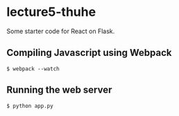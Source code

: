 # lecture5-thuhe

Some starter code for React on Flask.

## Compiling Javascript using Webpack

```$ webpack --watch```

## Running the web server

```$ python app.py```